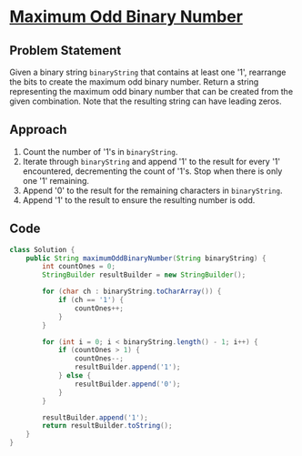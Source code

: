 
# [Maximum Odd Binary Number](https://leetcode.com/problems/maximum-odd-binary-number/description/?envType=daily-question&envId=2024-03-01)

## Problem Statement
Given a binary string `binaryString` that contains at least one '1', rearrange the bits to create the maximum odd binary number. Return a string representing the maximum odd binary number that can be created from the given combination. Note that the resulting string can have leading zeros.

## Approach
1. Count the number of '1's in `binaryString`.
2. Iterate through `binaryString` and append '1' to the result for every '1' encountered, decrementing the count of '1's. Stop when there is only one '1' remaining.
3. Append '0' to the result for the remaining characters in `binaryString`.
4. Append '1' to the result to ensure the resulting number is odd.

## Code
```java
class Solution {
    public String maximumOddBinaryNumber(String binaryString) {
        int countOnes = 0;
        StringBuilder resultBuilder = new StringBuilder();

        for (char ch : binaryString.toCharArray()) {
            if (ch == '1') {
                countOnes++;
            }
        }

        for (int i = 0; i < binaryString.length() - 1; i++) {
            if (countOnes > 1) {
                countOnes--;
                resultBuilder.append('1');
            } else {
                resultBuilder.append('0');
            }
        }

        resultBuilder.append('1');
        return resultBuilder.toString();
    }
}

